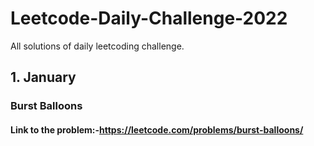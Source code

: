 # Leetcode-Daily-Challenge-2022
All solutions of daily leetcoding challenge.
## 1. January
### Burst Balloons
#### Link to the problem:-https://leetcode.com/problems/burst-balloons/

